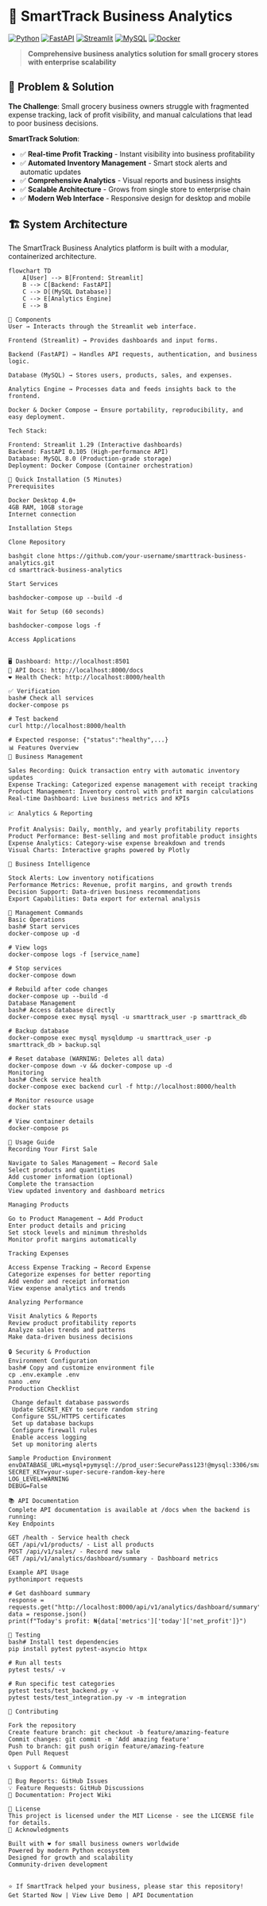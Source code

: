 # 🚀 SmartTrack Business Analytics

[![Python](https://img.shields.io/badge/Python-3.11-blue.svg)](https://python.org)
[![FastAPI](https://img.shields.io/badge/FastAPI-0.105-green.svg)](https://fastapi.tiangolo.com)
[![Streamlit](https://img.shields.io/badge/Streamlit-1.29-red.svg)](https://streamlit.io)
[![MySQL](https://img.shields.io/badge/MySQL-8.0-orange.svg)](https://mysql.com)
[![Docker](https://img.shields.io/badge/Docker-Ready-blue.svg)](https://docker.com)

> **Comprehensive business analytics solution for small grocery stores with enterprise scalability**

## 🎯 Problem & Solution

**The Challenge**: Small grocery business owners struggle with fragmented expense tracking, lack of profit visibility, and manual calculations that lead to poor business decisions.

**SmartTrack Solution**:
- ✅ **Real-time Profit Tracking** - Instant visibility into business profitability
- ✅ **Automated Inventory Management** - Smart stock alerts and automatic updates
- ✅ **Comprehensive Analytics** - Visual reports and business insights
- ✅ **Scalable Architecture** - Grows from single store to enterprise chain
- ✅ **Modern Web Interface** - Responsive design for desktop and mobile

## 🏗️ System Architecture

The SmartTrack Business Analytics platform is built with a modular, containerized architecture.

```mermaid
flowchart TD
    A[User] --> B[Frontend: Streamlit]
    B --> C[Backend: FastAPI]
    C --> D[(MySQL Database)]
    C --> E[Analytics Engine]
    E --> B

🔹 Components
User → Interacts through the Streamlit web interface.

Frontend (Streamlit) → Provides dashboards and input forms.

Backend (FastAPI) → Handles API requests, authentication, and business logic.

Database (MySQL) → Stores users, products, sales, and expenses.

Analytics Engine → Processes data and feeds insights back to the frontend.

Docker & Docker Compose → Ensure portability, reproducibility, and easy deployment.

Tech Stack:

Frontend: Streamlit 1.29 (Interactive dashboards)
Backend: FastAPI 0.105 (High-performance API)
Database: MySQL 8.0 (Production-grade storage)
Deployment: Docker Compose (Container orchestration)

🚀 Quick Installation (5 Minutes)
Prerequisites

Docker Desktop 4.0+
4GB RAM, 10GB storage
Internet connection

Installation Steps

Clone Repository

bashgit clone https://github.com/your-username/smarttrack-business-analytics.git
cd smarttrack-business-analytics

Start Services

bashdocker-compose up --build -d

Wait for Setup (60 seconds)

bashdocker-compose logs -f

Access Applications


🖥️ Dashboard: http://localhost:8501
🔧 API Docs: http://localhost:8000/docs
❤️ Health Check: http://localhost:8000/health

✅ Verification
bash# Check all services
docker-compose ps

# Test backend
curl http://localhost:8000/health

# Expected response: {"status":"healthy",...}
📊 Features Overview
💼 Business Management

Sales Recording: Quick transaction entry with automatic inventory updates
Expense Tracking: Categorized expense management with receipt tracking
Product Management: Inventory control with profit margin calculations
Real-time Dashboard: Live business metrics and KPIs

📈 Analytics & Reporting

Profit Analysis: Daily, monthly, and yearly profitability reports
Product Performance: Best-selling and most profitable product insights
Expense Analytics: Category-wise expense breakdown and trends
Visual Charts: Interactive graphs powered by Plotly

🎯 Business Intelligence

Stock Alerts: Low inventory notifications
Performance Metrics: Revenue, profit margins, and growth trends
Decision Support: Data-driven business recommendations
Export Capabilities: Data export for external analysis

🔧 Management Commands
Basic Operations
bash# Start services
docker-compose up -d

# View logs  
docker-compose logs -f [service_name]

# Stop services
docker-compose down

# Rebuild after code changes
docker-compose up --build -d
Database Management
bash# Access database directly
docker-compose exec mysql mysql -u smarttrack_user -p smarttrack_db

# Backup database
docker-compose exec mysql mysqldump -u smarttrack_user -p smarttrack_db > backup.sql

# Reset database (WARNING: Deletes all data)
docker-compose down -v && docker-compose up -d
Monitoring
bash# Check service health
docker-compose exec backend curl -f http://localhost:8000/health

# Monitor resource usage
docker stats

# View container details
docker-compose ps

📱 Usage Guide
Recording Your First Sale

Navigate to Sales Management → Record Sale
Select products and quantities
Add customer information (optional)
Complete the transaction
View updated inventory and dashboard metrics

Managing Products

Go to Product Management → Add Product
Enter product details and pricing
Set stock levels and minimum thresholds
Monitor profit margins automatically

Tracking Expenses

Access Expense Tracking → Record Expense
Categorize expenses for better reporting
Add vendor and receipt information
View expense analytics and trends

Analyzing Performance

Visit Analytics & Reports
Review product profitability reports
Analyze sales trends and patterns
Make data-driven business decisions

🔒 Security & Production
Environment Configuration
bash# Copy and customize environment file
cp .env.example .env
nano .env
Production Checklist

 Change default database passwords
 Update SECRET_KEY to secure random string
 Configure SSL/HTTPS certificates
 Set up database backups
 Configure firewall rules
 Enable access logging
 Set up monitoring alerts

Sample Production Environment
envDATABASE_URL=mysql+pymysql://prod_user:SecurePass123!@mysql:3306/smarttrack_prod
SECRET_KEY=your-super-secure-random-key-here
LOG_LEVEL=WARNING
DEBUG=False

📚 API Documentation
Complete API documentation is available at /docs when the backend is running:
Key Endpoints

GET /health - Service health check
GET /api/v1/products/ - List all products
POST /api/v1/sales/ - Record new sale
GET /api/v1/analytics/dashboard/summary - Dashboard metrics

Example API Usage
pythonimport requests

# Get dashboard summary
response = requests.get("http://localhost:8000/api/v1/analytics/dashboard/summary")
data = response.json()
print(f"Today's profit: ₦{data['metrics']['today']['net_profit']}")

🧪 Testing
bash# Install test dependencies
pip install pytest pytest-asyncio httpx

# Run all tests
pytest tests/ -v

# Run specific test categories
pytest tests/test_backend.py -v
pytest tests/test_integration.py -v -m integration

🤝 Contributing

Fork the repository
Create feature branch: git checkout -b feature/amazing-feature
Commit changes: git commit -m 'Add amazing feature'
Push to branch: git push origin feature/amazing-feature
Open Pull Request

📞 Support & Community

🐛 Bug Reports: GitHub Issues
💡 Feature Requests: GitHub Discussions
📖 Documentation: Project Wiki

📄 License
This project is licensed under the MIT License - see the LICENSE file for details.
🎉 Acknowledgments

Built with ❤️ for small business owners worldwide
Powered by modern Python ecosystem
Designed for growth and scalability
Community-driven development


⭐ If SmartTrack helped your business, please star this repository!
Get Started Now | View Live Demo | API Documentation
